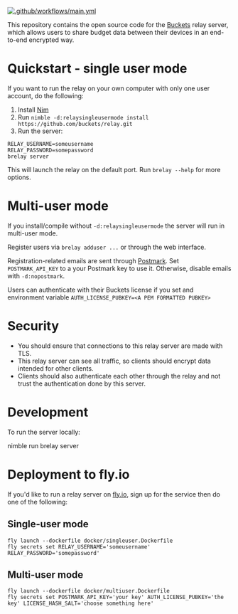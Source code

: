 [![.github/workflows/main.yml](https://github.com/buckets/relay/actions/workflows/main.yml/badge.svg)](https://github.com/buckets/relay/actions/workflows/main.yml)

This repository contains the open source code for the [Buckets](https://www.budgetwithbuckets.com) relay server, which allows users to share budget data between their devices in an end-to-end encrypted way.

# Quickstart - single user mode

If you want to run the relay on your own computer with only one user account, do the following:

1. Install [Nim](https://nim-lang.org/)
2. Run `nimble -d:relaysingleusermode install https://github.com/buckets/relay.git`
3. Run the server:

```
RELAY_USERNAME=someusername
RELAY_PASSWORD=somepassword
brelay server
```

This will launch the relay on the default port. Run `brelay --help` for more options.

# Multi-user mode

If you install/compile without `-d:relaysingleusermode` the server will run in multi-user mode.

Register users via `brelay adduser ...` or through the web interface.

Registration-related emails are sent through [Postmark](https://postmarkapp.com/). Set `POSTMARK_API_KEY` to a your Postmark key to use it. Otherwise, disable emails with `-d:nopostmark`.

Users can authenticate with their Buckets license if you set and environment variable `AUTH_LICENSE_PUBKEY=<A PEM FORMATTED PUBKEY>`

# Security

- You should ensure that connections to this relay server are made with TLS.
- This relay server can see all traffic, so clients should encrypt data intended for other clients.
- Clients should also authenticate each other through the relay and not trust the authentication done by this server.

# Development

To run the server locally:

  nimble run brelay server

# Deployment to fly.io

If you'd like to run a relay server on [fly.io](https://fly.io/), sign up for the service then do one of the following:

## Single-user mode

```
fly launch --dockerfile docker/singleuser.Dockerfile
fly secrets set RELAY_USERNAME='someusername' RELAY_PASSWORD='somepassword'
```

## Multi-user mode

```
fly launch --dockerfile docker/multiuser.Dockerfile
fly secrets set POSTMARK_API_KEY='your key' AUTH_LICENSE_PUBKEY='the key' LICENSE_HASH_SALT='choose something here'
```